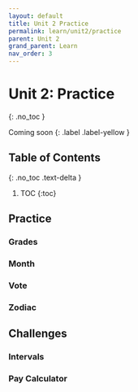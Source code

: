 ```yaml
---
layout: default
title: Unit 2 Practice
permalink: learn/unit2/practice
parent: Unit 2
grand_parent: Learn
nav_order: 3
---
```


<!-- prettier-ignore-start -->

# Unit 2: Practice

{: .no_toc }

Coming soon {: .label .label-yellow }

## Table of Contents

{: .no_toc .text-delta }

1. TOC {:toc}
 <!-- prettier-ignore-end -->

## Practice

### Grades

### Month

### Vote

### Zodiac

## Challenges

### Intervals

### Pay Calculator
